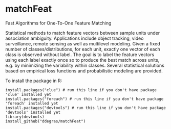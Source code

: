# matchFeat
Fast Algorithms for One-To-One Feature Matching

Statistical methods to match feature vectors between sample units under association ambiguity. Applications include object tracking, video surveillance, remote sensing as well as multilevel modeling. Given a fixed number of classes/distributions, for each unit, exactly one vector of each class is observed without label. The goal is to label the feature vectors using each label exactly once so to produce the best match across units, e.g. by minimizing the variability within classes. Several statistical solutions based on empirical loss functions and probabilistic modeling are provided.  

To install the package in R:
``` 
install.packages("clue") # run this line if you don't have package 'clue' installed yet
install.packages("foreach") # run this line if you don't have package 'foreach' installed yet
install.packages("devtools") # run this line if you don't have package 'devtools' installed yet
library(devtools)  
install_github("ddegras/matchFeat") 
```

